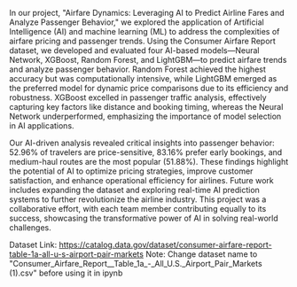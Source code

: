 In our project, "Airfare Dynamics: Leveraging AI to Predict Airline Fares and Analyze Passenger Behavior," we explored the application of Artificial Intelligence (AI) and machine learning (ML) to address the complexities of airfare pricing and passenger trends. Using the Consumer Airfare Report dataset, we developed and evaluated four AI-based models—Neural Network, XGBoost, Random Forest, and LightGBM—to predict airfare trends and analyze passenger behavior. Random Forest achieved the highest accuracy but was computationally intensive, while LightGBM emerged as the preferred model for dynamic price comparisons due to its efficiency and robustness. XGBoost excelled in passenger traffic analysis, effectively capturing key factors like distance and booking timing, whereas the Neural Network underperformed, emphasizing the importance of model selection in AI applications.

Our AI-driven analysis revealed critical insights into passenger behavior: 52.96% of travelers are price-sensitive, 83.16% prefer early bookings, and medium-haul routes are the most popular (51.88%). These findings highlight the potential of AI to optimize pricing strategies, improve customer satisfaction, and enhance operational efficiency for airlines. Future work includes expanding the dataset and exploring real-time AI prediction systems to further revolutionize the airline industry. This project was a collaborative effort, with each team member contributing equally to its success, showcasing the transformative power of AI in solving real-world challenges.

Dataset Link: https://catalog.data.gov/dataset/consumer-airfare-report-table-1a-all-u-s-airport-pair-markets
Note: Change dataset name to "Consumer_Airfare_Report__Table_1a_-_All_U.S._Airport_Pair_Markets (1).csv" before using it in ipynb
